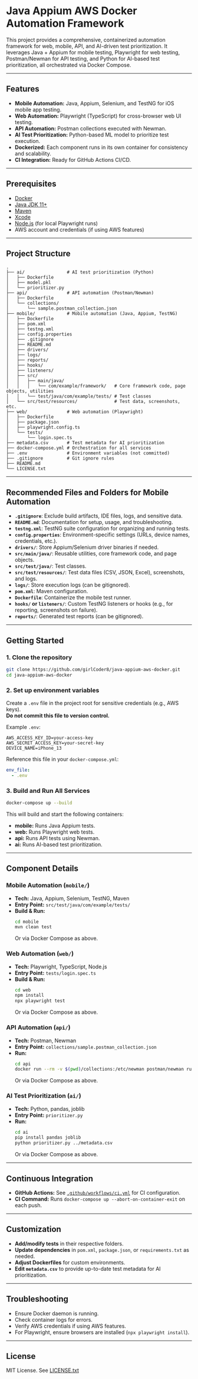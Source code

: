 # Java Appium AWS Docker Automation Framework

This project provides a comprehensive, containerized automation framework for web, mobile, API, and AI-driven test prioritization. It leverages Java + Appium for mobile testing, Playwright for web testing, Postman/Newman for API testing, and Python for AI-based test prioritization, all orchestrated via Docker Compose.

---

## Features

- **Mobile Automation:** Java, Appium, Selenium, and TestNG for iOS mobile app testing.
- **Web Automation:** Playwright (TypeScript) for cross-browser web UI testing.
- **API Automation:** Postman collections executed with Newman.
- **AI Test Prioritization:** Python-based ML model to prioritize test execution.
- **Dockerized:** Each component runs in its own container for consistency and scalability.
- **CI Integration:** Ready for GitHub Actions CI/CD.

---

## Prerequisites

- [Docker](https://www.docker.com/get-started)
- [Java JDK 11+](https://adoptopenjdk.net/)
- [Maven](https://maven.apache.)
- [Xcode](https://developer.apple.com>xcode)
- [Node.js](https://nodejs.org/) (for local Playwright runs)
- AWS account and credentials (if using AWS features)

---

## Project Structure

```
.
├── ai/                # AI test prioritization (Python)
│   ├── Dockerfile
│   ├── model.pkl
│   └── prioritizer.py
├── api/               # API automation (Postman/Newman)
│   ├── Dockerfile
│   └── collections/
│       └── sample.postman_collection.json
├── mobile/            # Mobile automation (Java, Appium, TestNG)
│   ├── Dockerfile
│   ├── pom.xml
│   ├── testng.xml
│   ├── config.properties
│   ├── .gitignore
│   ├── README.md
│   ├── drivers/
│   ├── logs/
│   ├── reports/
│   ├── hooks/
│   ├── listeners/
│   ├── src/
│   │   ├── main/java/
│   │   │   └── com/example/framework/   # Core framework code, page objects, utilities
│   │   └── test/java/com/example/tests/ # Test classes
│   └── src/test/resources/              # Test data, screenshots, etc.
├── web/               # Web automation (Playwright)
│   ├── Dockerfile
│   ├── package.json
│   ├── playwright.config.ts
│   └── tests/
│       └── login.spec.ts
├── metadata.csv       # Test metadata for AI prioritization
├── docker-compose.yml # Orchestration for all services
├── .env               # Environment variables (not committed)
├── .gitignore         # Git ignore rules
├── README.md
└── LICENSE.txt
```

---

## Recommended Files and Folders for Mobile Automation

- **`.gitignore`**: Exclude build artifacts, IDE files, logs, and sensitive data.
- **`README.md`**: Documentation for setup, usage, and troubleshooting.
- **`testng.xml`**: TestNG suite configuration for organizing and running tests.
- **`config.properties`**: Environment-specific settings (URLs, device names, credentials, etc.).
- **`drivers/`**: Store Appium/Selenium driver binaries if needed.
- **`src/main/java/`**: Reusable utilities, core framework code, and page objects.
- **`src/test/java/`**: Test classes.
- **`src/test/resources/`**: Test data files (CSV, JSON, Excel), screenshots, and logs.
- **`logs/`**: Store execution logs (can be gitignored).
- **`pom.xml`**: Maven configuration.
- **`Dockerfile`**: Containerize the mobile test runner.
- **`hooks/` or `listeners/`**: Custom TestNG listeners or hooks (e.g., for reporting, screenshots on failure).
- **`reports/`**: Generated test reports (can be gitignored).

---

## Getting Started

### 1. Clone the repository

```sh
git clone https://github.com/girlCoder8/java-appium-aws-docker.git
cd java-appium-aws-docker
```

### 2. Set up environment variables

Create a `.env` file in the project root for sensitive credentials (e.g., AWS keys).  
**Do not commit this file to version control.**

Example `.env`:
```
AWS_ACCESS_KEY_ID=your-access-key
AWS_SECRET_ACCESS_KEY=your-secret-key
DEVICE_NAME=iPhone_13
```

Reference this file in your `docker-compose.yml`:
```yaml
env_file:
  - .env
```

### 3. Build and Run All Services

```sh
docker-compose up --build
```

This will build and start the following containers:
- **mobile:** Runs Java Appium tests.
- **web:** Runs Playwright web tests.
- **api:** Runs API tests using Newman.
- **ai:** Runs AI-based test prioritization.

---

## Component Details

### Mobile Automation (`mobile/`)

- **Tech:** Java, Appium, Selenium, TestNG, Maven
- **Entry Point:** `src/test/java/com/example/tests/`
- **Build & Run:**
  ```sh
  cd mobile
  mvn clean test
  ```
  Or via Docker Compose as above.

### Web Automation (`web/`)

- **Tech:** Playwright, TypeScript, Node.js
- **Entry Point:** `tests/login.spec.ts`
- **Build & Run:**
  ```sh
  cd web
  npm install
  npx playwright test
  ```
  Or via Docker Compose as above.

### API Automation (`api/`)

- **Tech:** Postman, Newman
- **Entry Point:** `collections/sample.postman_collection.json`
- **Run:**
  ```sh
  cd api
  docker run --rm -v $(pwd)/collections:/etc/newman postman/newman run /etc/newman/sample.postman_collection.json
  ```
  Or via Docker Compose as above.

### AI Test Prioritization (`ai/`)

- **Tech:** Python, pandas, joblib
- **Entry Point:** `prioritizer.py`
- **Run:**
  ```sh
  cd ai
  pip install pandas joblib
  python prioritizer.py ../metadata.csv
  ```
  Or via Docker Compose as above.

---

## Continuous Integration

- **GitHub Actions:** See [`.github/workflows/ci.yml`](.github/workflows/ci.yml) for CI configuration.
- **CI Command:** Runs `docker-compose up --abort-on-container-exit` on each push.

---

## Customization

- **Add/modify tests** in their respective folders.
- **Update dependencies** in `pom.xml`, `package.json`, or `requirements.txt` as needed.
- **Adjust Dockerfiles** for custom environments.
- **Edit `metadata.csv`** to provide up-to-date test metadata for AI prioritization.

---

## Troubleshooting

- Ensure Docker daemon is running.
- Check container logs for errors.
- Verify AWS credentials if using AWS features.
- For Playwright, ensure browsers are installed (`npx playwright install`).

---

## License

MIT License. See [LICENSE.txt](LICENSE.txt)